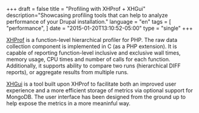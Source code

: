 +++
draft = false
title = "Profiling with XHProf + XHGui"
description="Showcasing profiling tools that can help to analyze performance of your Drupal installation."
language = "en"
tags = [
    "performance",
]
date = "2015-01-20T13:10:52-05:00"
type = "single"
+++

[XHProf][xhprof] is a function-level hierarchical profiler for PHP. The raw data collection component is implemented in C (as a PHP extension). It is capable of reporting function-level inclusive and exclusive wall times, memory usage, CPU times and number of calls for each function. Additionally, it supports ability to compare two runs (hierarchical DIFF reports), or aggregate results from multiple runs.

[XHGui][xhgui] is a tool built upon XHProf to facilitate both an improved user experience and a more efficient storage of metrics via optional support for MongoDB. The user interface has been designed from the ground up to help expose the metrics in a more meaninful way.


<!-- Links Referenced -->

[mongo]:                http://docs.mongodb.org/manual/tutorial/install-mongodb-on-ubuntu
[perf_install]:         installation.md
[php-mongo]:            https://github.com/mongodb/mongo-php-driver
[xhgui]:                https://github.com/perftools/xhgui
[xhprof]:               https://github.com/phacility/xhprof
